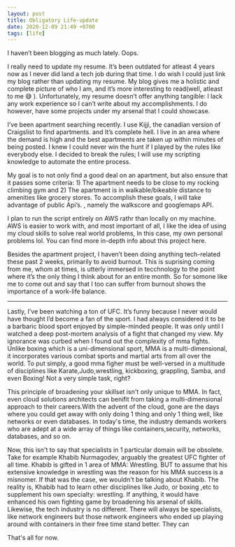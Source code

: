 ```yaml
---
layout: post
title: Obligatory Life-update 
date: 2020-12-09 21:49 +0700
tags: [life]
---
```


I haven’t been blogging as much lately. Oops.
 
 I really need to update my resume. It’s been outdated for atleast 4 years now as I never did land a tech job during that time. I do wish I could just link my blog rather than updating my resume. My blog gives me a holistic and complete picture of who I am, and it’s more interesting to read(well, atleast to me 😅 ). Unfortunately, my resume doesn’t offer anything tangible: I lack any work experience so I can’t write about my accomplishments. I do however, have some projects under my arsenal that I could showcase. 

I’ve been apartment searching recently. I use Kijji, the canadian version of Craigslist to find apartments. and It’s complete hell. I live in an area where the demand is high and the best apartments are taken up within minutes of being posted. I knew I could never win the hunt if I played by the rules like everybody else. I decided to break the rules; I will use my scripting knowledge to automate the entire process.
 
 My goal is to not only find a good deal on an apartment, but also ensure that it passes some criteria: 1) The apartment needs to be close to my rocking climbing gym and 2) The apartment is in walkable/bikeable distance to amenities like grocery stores. To accomplish these goals, I will take advantage of public Api’s. , namely the walkscore and googlemaps API. 

I plan to run the script entirely on AWS rathr than locally on my machine. AWS is easier to work with, and most important of all, I like the idea of using my cloud skills to solve real world problems, In this case, my own personal problems lol. You can find more in-depth info about this project here. 

Besides the apartment project, I haven’t been doing anything tech-related these past 2 weeks, primarily to avoid burnout. This is suprising coming from me, whom at times, is utterly immersed in tecchnology to the point where it’s the only thing I think about for an entire month. So for somone like me to come out and say that I too can suffer from burnout shows the importance of a work-life balance. 

--------
Lastly, I’ve been watching a ton of UFC. It’s funny because I never would have thought I’d become a fan of the sport. I had always considered it to be a barbaric blood sport enjoyed by simple-minded people. It was only until I watched a deep post-mortem analysis of a fight that changed my view. My ignorance was curbed when I found out the complexity of mma fights. Unlike boxing which is a uni-dimensional sport, MMA is a multi-dimensional, it incorporates various combat sports and martial arts from all over the world. To put simply, a good mma figher must be well-versed in a multitude of disciplines like Karate,Judo,wrestling, kickboxing, grappling, Samba, and even Boxing! Not a very simple task, right? 

This principle of broadening your skillset isn't only unique to MMA. In fact, even cloud solutions architects can benifit from taking a multi-dimensional approach to their careers.With the advent of the cloud, gone are the days where you could get away with only doing 1 thing and only 1 thing well, like networks or even databases. In today's time, the industry demands workers who are adept at a wide array of things like containers,security, networks, databases, and so on. 

Now, this isn't to say that specialists in 1 particular domain will be obsolete. Take for example Khabib Nurmagodev, arguably the greatest UFC fighter of all time. Khabib is gifted in  1 area of MMA: Wrestling. BUT to assume that his extensive knowledge in wrestling was the reason for his MMA success is a misnomer. If that was the case, we wouldn't be talking about Khabib. The reality is,  Khabib had to learn other disciplines like Judo, or boxing ,etc  to supplement his own specialty: wrestling. If anything, it would have enhanced his own fighting game by broadening his arsenal of skills. Likewise, the tech industry is no different. There will always be specialists, like network engineers but those network engineers who ended up playing around with containers in their free time stand better. They can 



That's all for now. 

